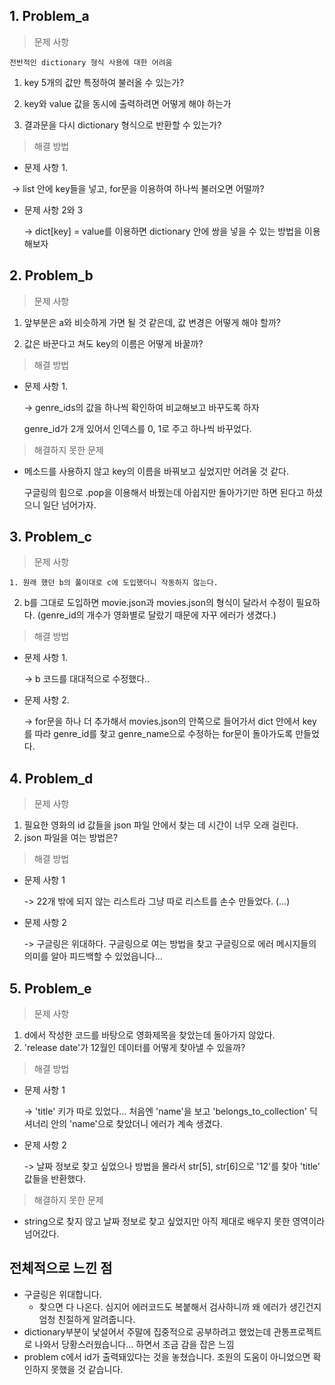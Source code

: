 ## 1. Problem_a

> 문제 사항

```
전반적인 dictionary 형식 사용에 대한 어려움
```

1. key 5개의 값만 특정하여 불러올 수 있는가?

2. key와 value 값을 동시에 출력하려면 어떻게 해야 하는가

3. 결과문을 다시 dictionary 형식으로 반환할 수 있는가?



> 해결 방법

- 문제 사항 1. 

​      ->  list 안에 key들을 넣고, for문을 이용하여 하나씩 불러오면 어떨까?

- 문제 사항 2와 3

  -> dict[key] = value를 이용하면 dictionary 안에 쌍을 넣을 수 있는 방법을 이용해보자



## 2. Problem_b

> 문제 사항

1. 앞부분은 a와 비슷하게 가면 될 것 같은데, 값 변경은 어떻게 해야 할까?

 2. 값은 바꾼다고 쳐도 key의 이름은 어떻게 바꿀까?

    

> 해결 방법

- 문제 사항 1.

  -> genre_ids의 값을 하나씩 확인하여 비교해보고 바꾸도록 하자
  
  genre_id가 2개 있어서 인덱스를 0, 1로 주고 하나씩 바꾸었다.



> 해결하지 못한 문제

- 메소드를 사용하지 않고 key의 이름을 바꿔보고 싶었지만 어려울 것 같다. 

  구글링의 힘으로 .pop을 이용해서 바꿨는데 아쉽지만 돌아가기만 하면 된다고 하셨으니 일단 넘어가자.



## 3. Problem_c

> 문제 사항

 	1. 원래 했던 b의 풀이대로 c에 도입했더니 작동하지 않는다.

2. b를 그대로 도입하면 movie.json과 movies.json의 형식이 달라서 수정이 필요하다. (genre_id의 개수가 영화별로 달랐기 때문에 자꾸 에러가 생겼다.)



> 해결 방법

- 문제 사항 1.

  -> b 코드를 대대적으로 수정했다..

- 문제 사항 2. 

  -> for문을 하나 더 추가해서 movies.json의 안쪽으로 들어가서 dict 안에서 key를 따라 genre_id를 찾고 genre_name으로 수정하는 for문이 돌아가도록 만들었다.



## 4. Problem_d

> 문제 사항

1. 필요한 영화의 id 값들을 json 파일 안에서 찾는 데 시간이 너무 오래 걸린다.
2. json 파일을 여는 방법은?



> 해결 방법

- 문제 사항 1

  -> 22개 밖에 되지 않는 리스트라 그냥 따로 리스트를 손수 만들었다. (...)

- 문제 사항 2

  -> 구글링은 위대하다. 구글링으로 여는 방법을 찾고 구글링으로 에러 메시지들의 의미를 알아 피드백할 수 있었읍니다...



## 5. Problem_e

> 문제 사항

1.  d에서 작성한 코드를 바탕으로 영화제목을 찾았는데 돌아가지 않았다.
2.  'release date'가 12월인 데이터를 어떻게 찾아낼 수 있을까?



> 해결 방법

* 문제 사항 1

  -> 'title' 키가 따로 있었다... 처음엔 'name'을 보고 'belongs_to_collection' 딕셔너리 안의 'name'으로 찾았더니 에러가 계속 생겼다.

* 문제 사항 2

  -> 날짜 정보로 찾고 싶었으나 방법을 몰라서 str[5], str[6]으로 '12'를 찾아 'title' 값들을 반환했다.



> 해결하지 못한 문제

- string으로 찾지 않고 날짜 정보로 찾고 싶었지만 아직 제대로 배우지 못한 영역이라 넘어갔다.



## 전체적으로 느낀 점

* 구글링은 위대합니다.
  * 찾으면 다 나온다. 심지어 에러코드도 복붙해서 검사하니까 왜 에러가 생긴건지 엄청 친절하게 알려줍니다.
* dictionary부분이 낯설어서 주말에 집중적으로 공부하려고 했었는데 관통프로젝트로 나와서 당황스러웠습니다... 하면서 조금 감을 잡은 느낌
* problem c에서 id가 출력돼있다는 것을 놓쳤습니다. 조원의 도움이 아니었으면 확인하지 못했을 것 같습니다.

